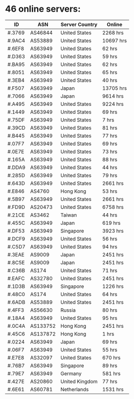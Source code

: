 # 46 online servers:

| ID | ASN | Server Country | Online |
| ------ | ------ | ------ | ------ |
| #.3769 | AS46844 | United States | 2268 hrs |
| #.9AC4 | AS53889 | United States | 10697 hrs |
| #.6EF8 | AS63949 | United States | 62 hrs |
| #.D363 | AS63949 | United States | 59 hrs |
| #.BA95 | AS63949 | United States | 62 hrs |
| #.8051 | AS63949 | United States | 65 hrs |
| #.3EB4 | AS63949 | United States | 40 hrs |
| #.F507 | AS63949 | Japan | 13705 hrs |
| #.7066 | AS63949 | Japan | 9614 hrs |
| #.A495 | AS63949 | United States | 9224 hrs |
| #.1449 | AS63949 | United States | 69 hrs |
| #.75DF | AS63949 | United States | 7 hrs |
| #.39CD | AS63949 | United States | 81 hrs |
| #.B445 | AS63949 | United States | 77 hrs |
| #.07F7 | AS63949 | United States | 69 hrs |
| #.0E7E | AS63949 | United States | 73 hrs |
| #.165A | AS63949 | United States | 88 hrs |
| #.DDA9 | AS63949 | United States | 44 hrs |
| #.285D | AS63949 | United States | 79 hrs |
| #.643D | AS63949 | United States | 2661 hrs |
| #.E846 | AS4760 | Hong Kong | 53 hrs |
| #.5B97 | AS63949 | United States | 2661 hrs |
| #.FD9D | AS20473 | United States | 6758 hrs |
| #.21CE | AS3462 | Taiwan | 44 hrs |
| #.455C | AS63949 | Japan | 619 hrs |
| #.DF53 | AS63949 | Singapore | 3923 hrs |
| #.DCF9 | AS63949 | United States | 56 hrs |
| #.C5D7 | AS63949 | United States | 94 hrs |
| #.3EAE | AS9009 | Japan | 2451 hrs |
| #.8C5E | AS9009 | Japan | 2451 hrs |
| #.C36B | AS174 | United States | 71 hrs |
| #.EAFC | AS32780 | United States | 2451 hrs |
| #.1D3B | AS63949 | Singapore | 1226 hrs |
| #.48C0 | AS174 | United States | 64 hrs |
| #.6ADB | AS53889 | United States | 2451 hrs |
| #.4FF3 | AS56630 | Russia | 80 hrs |
| #.18A4 | AS63949 | United States | 95 hrs |
| #.0C4A | AS133752 | Hong Kong | 2451 hrs |
| #.45C6 | AS137872 | Hong Kong | 1 hrs |
| #.0224 | AS63949 | Japan | 69 hrs |
| #.06F7 | AS63949 | United States | 55 hrs |
| #.E7E8 | AS32097 | United States | 670 hrs |
| #.76B7 | AS63949 | Singapore | 89 hrs |
| #.79E7 | AS63949 | Germany | 581 hrs |
| #.427E | AS20860 | United Kingdom | 77 hrs |
| #.6E61 | AS60781 | Netherlands | 1531 hrs |

